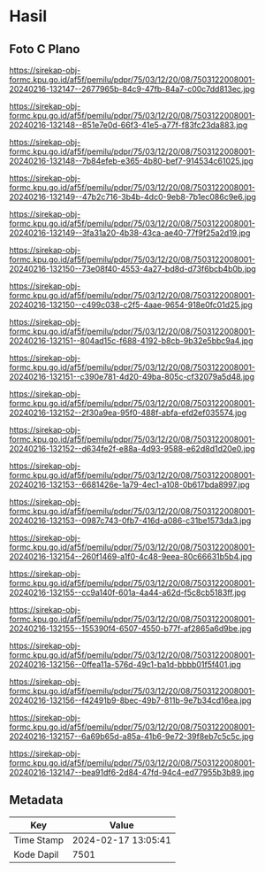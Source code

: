 # Hasil

## Foto C Plano

https://sirekap-obj-formc.kpu.go.id/af5f/pemilu/pdpr/75/03/12/20/08/7503122008001-20240216-132147--2677965b-84c9-47fb-84a7-c00c7dd813ec.jpg

https://sirekap-obj-formc.kpu.go.id/af5f/pemilu/pdpr/75/03/12/20/08/7503122008001-20240216-132148--851e7e0d-66f3-41e5-a77f-f83fc23da883.jpg

https://sirekap-obj-formc.kpu.go.id/af5f/pemilu/pdpr/75/03/12/20/08/7503122008001-20240216-132148--7b84efeb-e365-4b80-bef7-914534c61025.jpg

https://sirekap-obj-formc.kpu.go.id/af5f/pemilu/pdpr/75/03/12/20/08/7503122008001-20240216-132149--47b2c716-3b4b-4dc0-9eb8-7b1ec086c9e6.jpg

https://sirekap-obj-formc.kpu.go.id/af5f/pemilu/pdpr/75/03/12/20/08/7503122008001-20240216-132149--3fa31a20-4b38-43ca-ae40-77f9f25a2d19.jpg

https://sirekap-obj-formc.kpu.go.id/af5f/pemilu/pdpr/75/03/12/20/08/7503122008001-20240216-132150--73e08f40-4553-4a27-bd8d-d73f6bcb4b0b.jpg

https://sirekap-obj-formc.kpu.go.id/af5f/pemilu/pdpr/75/03/12/20/08/7503122008001-20240216-132150--c499c038-c2f5-4aae-9654-918e0fc01d25.jpg

https://sirekap-obj-formc.kpu.go.id/af5f/pemilu/pdpr/75/03/12/20/08/7503122008001-20240216-132151--804ad15c-f688-4192-b8cb-9b32e5bbc9a4.jpg

https://sirekap-obj-formc.kpu.go.id/af5f/pemilu/pdpr/75/03/12/20/08/7503122008001-20240216-132151--c390e781-4d20-49ba-805c-cf32079a5d48.jpg

https://sirekap-obj-formc.kpu.go.id/af5f/pemilu/pdpr/75/03/12/20/08/7503122008001-20240216-132152--2f30a9ea-95f0-488f-abfa-efd2ef035574.jpg

https://sirekap-obj-formc.kpu.go.id/af5f/pemilu/pdpr/75/03/12/20/08/7503122008001-20240216-132152--d634fe2f-e88a-4d93-9588-e62d8d1d20e0.jpg

https://sirekap-obj-formc.kpu.go.id/af5f/pemilu/pdpr/75/03/12/20/08/7503122008001-20240216-132153--6681426e-1a79-4ec1-a108-0b617bda8997.jpg

https://sirekap-obj-formc.kpu.go.id/af5f/pemilu/pdpr/75/03/12/20/08/7503122008001-20240216-132153--0987c743-0fb7-416d-a086-c31be1573da3.jpg

https://sirekap-obj-formc.kpu.go.id/af5f/pemilu/pdpr/75/03/12/20/08/7503122008001-20240216-132154--260f1469-a1f0-4c48-9eea-80c66631b5b4.jpg

https://sirekap-obj-formc.kpu.go.id/af5f/pemilu/pdpr/75/03/12/20/08/7503122008001-20240216-132155--cc9a140f-601a-4a44-a62d-f5c8cb5183ff.jpg

https://sirekap-obj-formc.kpu.go.id/af5f/pemilu/pdpr/75/03/12/20/08/7503122008001-20240216-132155--155390f4-6507-4550-b77f-af2865a6d9be.jpg

https://sirekap-obj-formc.kpu.go.id/af5f/pemilu/pdpr/75/03/12/20/08/7503122008001-20240216-132156--0ffea11a-576d-49c1-ba1d-bbbb01f5f401.jpg

https://sirekap-obj-formc.kpu.go.id/af5f/pemilu/pdpr/75/03/12/20/08/7503122008001-20240216-132156--f42491b9-8bec-49b7-811b-9e7b34cd16ea.jpg

https://sirekap-obj-formc.kpu.go.id/af5f/pemilu/pdpr/75/03/12/20/08/7503122008001-20240216-132157--6a69b65d-a85a-41b6-9e72-39f8eb7c5c5c.jpg

https://sirekap-obj-formc.kpu.go.id/af5f/pemilu/pdpr/75/03/12/20/08/7503122008001-20240216-132147--bea91df6-2d84-47fd-94c4-ed77955b3b89.jpg


## Metadata

| Key        | Value               |
| ---------- | ------------------- |
| Time Stamp | 2024-02-17 13:05:41 |
| Kode Dapil | 7501                |



